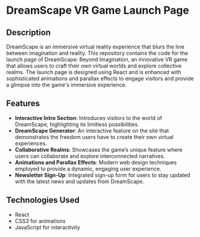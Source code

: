 # DreamScape VR Game Launch Page

## Description
DreamScape is an immersive virtual reality experience that blurs the line between imagination and reality. This repository contains the code for the launch page of DreamScape: Beyond Imagination, an innovative VR game that allows users to craft their own virtual worlds and explore collective realms. The launch page is designed using React and is enhanced with sophisticated animations and parallax effects to engage visitors and provide a glimpse into the game's immersive experience.

## Features
- **Interactive Intro Section**: Introduces visitors to the world of DreamScape, highlighting its limitless possibilities.
- **DreamScape Generator**: An interactive feature on the site that demonstrates the freedom users have to create their own virtual experiences.
- **Collaborative Realms**: Showcases the game’s unique feature where users can collaborate and explore interconnected narratives.
- **Animations and Parallax Effects**: Modern web design techniques employed to provide a dynamic, engaging user experience.
- **Newsletter Sign-Up**: Integrated sign-up form for users to stay updated with the latest news and updates from DreamScape.

## Technologies Used
- React
- CSS3 for animations
- JavaScript for interactivity
